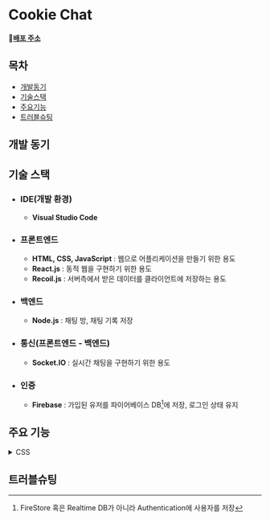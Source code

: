 # Cookie Chat

**:link:[배포 주소](https://cookiechat-4df6b.web.app/)**

## 목차

* [개발동기](#개발-동기) 
* [기술스택](#기술-스택) 
* [주요기능](#주요-기능) 
* [트러블슈팅](#트러블슈팅)

## 개발 동기

## 기술 스택

- ### IDE(개발 환경)
  
  - **Visual Studio Code**

- ### 프론트엔드

  - **HTML, CSS, JavaScript** : 웹으로 어플리케이션을 만들기 위한 용도
  - **React.js** : 동적 웹을 구현하기 위한 용도
  - **Recoil.js** : 서버측에서 받은 데이터를 클라이언트에 저장하는 용도

- ### 백엔드

  - **Node.js** : 채팅 방, 채팅 기록 저장

- ### 통신(프론트엔드 - 백엔드)

  - **Socket.IO** : 실시간 채팅을 구현하기 위한 용도

- ### 인증

  - **Firebase** : 가입된 유저를 파이어베이스 DB[^1]에 저장, 로그인 상태 유지
[^1]: FireStore 혹은 Realtime DB가 아니라 Authentication에 사용자를 저장

## 주요 기능

<details><summary>CSS</summary>
<p>

</p>
</details>

## 트러블슈팅

<!-- ```javascript
   const a = 1;
   console.log(a);
``` -->